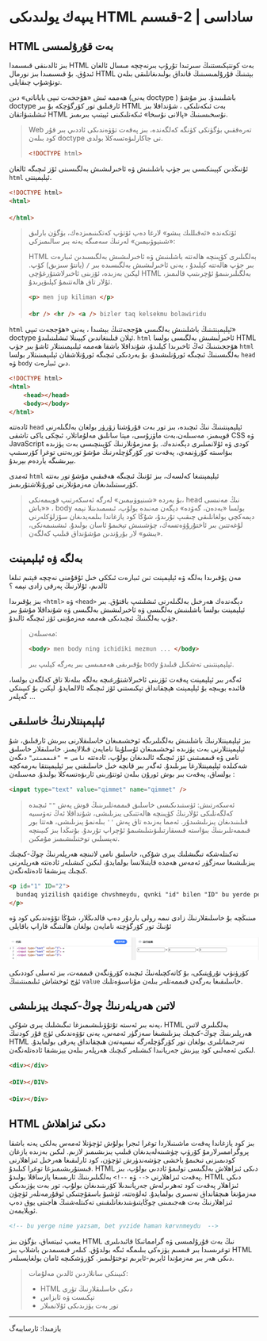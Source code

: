 # يىپەك يولىدىكى HTML ساداسى | 2-قىسىم

## HTML بەت قۇرۇلمىسى

بىز ئالدىنقى قىسىمدا HTML بەت كونتېكىستنىڭ سىرتىدا تۇرۇپ بىرنەچچە مىسال ئالغان ئىدۇق. بۇ قىسىمىدا بىز نورمال HTML بېتىنىڭ قۇرۇلمىسىنىڭ قانداق بولىدىغانلىقى بىلەن تونۇشۇپ چىقايلى.

ھەممە ئىش «ھۆججەت تىپى باياناتى» دىن (يەنى doctype ) باشلىنىدۇ. بىز مۇشۇ doctype ئارقىلىق تور كۆرگۈچكە بۇ بىر HTML بەت ئىكەنلىكى ،  شۇنداقلا بىز ئىشلىتىۋاتقان HTML نۇسخىسىنىڭ «پالانى نۇسخا» ئىكەنلىكىنى ئېيتىپ بىرىمىز. 

> Web تەرەققىي بۈگۈنكى كۈنگە كەلگەندە، بىز پەقەت تۆۋەندىكى ئاددىي بىر قۇر كود بىلەن doctype نى جاكارلىۋەتسەكلا بولدى.
>
> ```html
> <!DOCTYPE html>
> ```



ئۇنىڭدىن كېيىنكىسى بىر جۈپ باشلىنىش ۋە ئاخىرلىشىش بەلگىسىنى ئۆز ئىچىگە ئالغان `html` ئېلېمېنتى. 

```html
<!DOCTYPE html>
<html>

</html>
```

> ئۆتكەندە «ئەقىللىك يىشو» لارغا دەپ ئۆتۈپ كەتكىنىمىزدەك، بۈگۈن بارلىق «شىنيوۋىيمىن» لەرنىڭ سەمىگە يەنە بىر سالىمىزكى:
>
> HTML بەلگىلىرى كۆپىنچە ھالەتتە باشلىنىش ۋە ئاخىرلىشىش بەلگىسىدىن ئىبارەت بىر جۈپ ھالەتتە كېلىدۇ ، يەنى ئاخىرلىشىش بەلگىسىدە بىر `/`  (يانتۇ سىزىق) كۆپ. لېكىن بەزىدە، ئۆزىنى ئاخىرلاشتۇرغۇچى HTML بەلگىلىرىنىمۇ ئۇچرىتىپ قالىمىز، ئۇلار تاق ھالەتتىمۇ كېلىۋېرىدۇ.
>
> ```html
> <p> men jup kiliman </p>
> 
> <br /> <hr /> <a /> bizler taq kelsekmu bolawiridu
> ```
>
> 



`html`  ئېلېمېنتىنىڭ باشلىنىش بەلگىسى ھۆججەتنىڭ بېشىدا ، يەنى «ھۆججەت تىپى» doctype ئېلان قىلىنغاندىن كېيىنلا ئىشلىتىلىدۇ. `html` ئاخىرلىشىش بەلگىسى بولسا HTML ھۆججىتىنىڭ ئەڭ ئاخىرىدا كېلىدۇ، شۇنداقلا باشقا ھەممە ئېلىېمىنىتلار ئاشۇ بىر جۈپ `html` بەلگىسىنىڭ ئىچىگە ئورۇنلىشىدۇ، بۇ يەردىكى ئىچىگە ئورۇنلاشقان ئېلىېمىنىتلار بولسا  `head`  ۋە  `body`  دىن ئىبارەت.

```html
<!DOCTYPE html>
<html>
    <head></head>
    <body></body>
</html>
```

 ئادەتتە `head` ئېلېمېنتىنىڭ نىڭ ئىچىدە، بىز تور بەت قۇرۇشتا زۆرۈر بولغان بەلگىلەرنى قويىمىز، مەسىلەن،بەت ماۋزۇسى، مېتا سانلىق مەلۇماتلار، ئىچكى ياكى تاشقى CSS ۋە JavaScript كودى ۋە ئۇلانمىلىرى دېگەندەك. بۇ مەزمۇنلارنىڭ كۆپىنچىسى بەت يۈزىدە بىۋاسىتە كۆرۈنمەي، پەقەت تور كۆرگۈچلەرنىڭ مۇشۇ توربەتنى توغرا كۆرسىتىپ بېرىشىگە ياردەم بېرىدۇ. 

ئەمدى  `html` ئېلېمېنتىغا كەلسەك، بىز ئۇنىڭ ئىچىگە ھەقىقىي مۇشۇ تور بەتتە كۆرسىتىلىدىغان مەزمۇنلارنى ئورۇنلاشتۇرىمىز.

> بۇ يەردە «شىنيوۋىيمىن» لەرگە ئەسكەرتىپ قويىمەنكى، head نىڭ مەنىسى «باش» ، body بولسا «بەدەن، گەۋدە» دېگەن مەنىدە بولۇپ، ئىسمىدىنلا نېمە دېمەكچى بولغانلىقى چىقىپ تۇرىدۇ، شۇڭا كود يازغاندا بىلمەيدىغان سۆزلۈكلەرنى لۇغەتتىن بىر ئاختۇرۇۋەتسەك، چۈشىنىش تېخىمۇ ئاسان بولىدۇ. ئىشىنىمەنكى، «يىشو» لار بۇرۇندىن مۇشۇنداق قىلىپ كەلگەن.



## بەلگە ۋە ئېلېمېنت

مەن يۇقىرىدا بەلگە ۋە ئېلېمېنت تىن ئىبارەت ئىككى خىل ئۇقۇمنى نەچچە قېتىم تىلغا ئالدىم، ئۇلارنىڭ پەرقى زادى نېمە ؟

بىز يۇقىرىدا `<html>` ۋە  `<head>`  دېگەندەك ھەرخىل بەلگىلەرنى ئىشلىتىپ باقتۇق. بىر ئېلېمېنت بولسا باشلىنىش بەلگىسى ۋە ئاخىرلىشىش بەلگىسى ۋە شۇنداقلا مۇشۇ بىر جۈپ بەلگىنىڭ ئىچىدىكى ھەممە مەزمۇننى ئۆز ئىچىگە ئالىدۇ. 

> مەسىلەن:  
>
> ```html
> <body> men body ning ichidiki mezmun ... </body>
> ```
>
> يۇقىرىقى ھەممىسى بىر يەرگە كېلىپ بىر `body` ئېلېمېنتىنى تەشكىل قىلىدۇ.



ئەگەر بىر ئېلېمېنت پەقەت ئۆزىنى ئاخىرلاشتۇرغىچە بەلگە بىلەنلا تاق كەلگەن بولسا، قائىدە بويىچە بۇ ئېلېمېنت ھېچقانداق تېكىستنى ئۆز ئىچىگە ئالالمايدۇ. لېكىن بۇ كىيىنكى گەپلەر ...



## ئېلېمېنتلارنىڭ خاسلىقى

بىز ئېلېمېنتلارنىڭ باشلىنىش بەلگىلىرىگە ئوخشىمىغان خاسلىقلارنى بىرىش ئارقىلىق، شۇ ئېلېمېنتلارنى بەت يۈزىدە ئوخشىمىغان ئۇسلۇبتا نامايەن قىلالايمىز. خاسلىقلار خاسلىق نامى ۋە قىممىتىنى ئۆز ئىچىگە ئالىدىغان بولۇپ، ئادەتتە `نامى = "قىممىتى"`  دىگەن شەكىلدە ئېلېمېنتلارغا بىرىلىدۇ. ئەگەر بىر قانچە خىل خاسلىقنى بىر ئېلېمېنتقا بەرمەكچە بولساق، پەقەت بىر بوش ئورۇن بىلەن ئوتتۇرىنى ئارىۋەتسەكلا بولىدۇ. مەسىلەن : 

```html
<input type="text" value="qimmet" name="qimmet" />
```

> ئەسكەرتىش: 
> ئۈستىدىكىسى خاسلىق قىممەتلىرىنىڭ قوش پەش `""` ئىچىدە كەلگەنلىكى ئۇلارنىڭ كۆپىنچە ھالەتتىكى يىزىلىشى، شۇنداقلا ئەڭ تەۋسىيە قىلىنىدىغان يىزىلىشىدۇر. ئەمما بەزىدە تاق پەش `''` بىلەنمۇ يىزىلىشى، ھەتتا بور قىممەتلىرىنىڭ بىۋاستە قىسقارتىلىۋىتىلىشىمۇ ئۇچراپ تۇرىدۇ. بۇنىڭدا بىز كىيىنچە تەپسىلىي توختىلىشىمىز مۇمكىن.  

تەكىتلەشكە تىگىشلىك يىرى شۇكى، خاسلىق نامى لاتىنچە ھەرپلەرنىڭ چوڭ-كىچىك يىزىلىشىغا سەزگۈر ئەمەس ھەمدە قايتىلانسا بولمايدۇ، لىكىن كىشىلەر ئادەتتە ھەرپلەرنى كىچىك يىزىشقا ئادەتلەنگەن.

```html
<p id="1" ID="2"> 
  bundaq yizilish qaidige chvshmeydu, qvnki "id" bilen "ID" bu yerde perqlendvrvlmeydu 
</p> 
```



مىنىڭچە بۇ خاسلىقلارنىڭ زادى نىمە رولى باردۇر دەپ قالدىڭلار، شۇڭا تۆۋەندىكى كود ۋە ئۇنىڭ تور كۆرگۈچتە نامايەن بولغان ھالىتىگە قاراپ باقايلى 



![input_attributes.png](img/input_attributes.png)

كۆرۈنۈپ تۇرۇپتىكى، بۇ كاتەكچىلەنىڭ  ئىچىدە كۆرۈنگەن قىممەت، بىز ئەسلى كوددىكى ئۈچ ئوخشاش ئىلىمىنتىنىڭ  `value` خاسلىقىغا بەرگەن قىممەتلەر بىلەن مۇناسىۋەتلىك.



## لاتىن ھەرپلەرنىڭ چوڭ-كىچىك يېزىلىشى

يەنە بىر ئەستە تۇتۇۋىلىشىمىزغا تىگىشلىك يىرى شۇكى، HTML بەلگىلىرى لاتىن ھەرپلىرىنىڭ چوڭ-كىچىك يىزىلىشىغا سەزگۈر ئەمەس، يەنى تۆۋەندىكى ئۈچ قۇر كودنىڭ  HTML تەرجىمانلىرى بولغان تور كۆرگۈچلەرگە نىسپەتەن ھىچقانداق  پەرقى بولمايدۇ. لىكىن ئەمەلىي كود يېزىش جەريانىدا كىشىلەر كىچىك ھەرپلەر بىلەن يېزىشقا ئادەتلەنگەن.

```html
<div></div>

<DIV></DIV>

<Div></Div>

```

  

## HTML دىكى ئىزاھلاش

بىز كود يازغاندا پەقەت ماشىنىلاردا توغرا ئىجرا بولۇش ئۈچۈنلا ئەمەس بەلكى يەنە باشقا پروگراممىرلارمۇ كۆرۈپ چۈشىنەلەيدىغان قىلىپ يىزىشىمىز لازىم. لىكىن بەزىدە يازغان كودىمىزنى تىخىمۇ ياخشى چۈشەندۈرش ئۈچۈن، كود ئارلىقىغا ھەرخىل ئىزاھلارنى قىستۇرىشىمىزغا توغرا كىلىدۇ. HTML دىكى ئىزاھلاش بەلگىسى تولىمۇ ئاددىي بولۇپ، بىز پەقەت ئىزاھلارنى `<--`  ۋە   `--!>`  بەلگىلىرىنىڭ ئارىسىغا يازساقلا بولىدۇ. HTML دىكى ئىزاھلار پەقەت كود تەھرىرلەش جەريانىدىلا كۆرىنىدىغان بولۇپ، تور بەت يۈزىدىكى مەزمۇنغا ھىچقانداق تەسىرى بولمايدۇ. ئەلۋەتتە، ئۈشبۇ باسقۇچتىكى ئوقۇرمەنلەر ئۈچۈن ئىزاھلارنىڭ بەت ھەجىمىنى چوڭايتىۋىتىدىغانلىقىنى تەكىتلەشنىڭ ھاجىتى يوق دەپ ئويلايمەن.

```html
<!-- bu yerge nime yazsam, bet yvzide haman kørvnmeydu  -->
```



يىغىپ ئىيتساق، بۈگۈن بىز HTML نىڭ بەت قۇرۇلمىسى ۋە گرامماتىكا قائىدىلىرى توغرىسىدا بىر قىسىم يۈزەكى بىلىمگە ئىگە بولدۇق. كىلەر قىسىمدىن باشلاپ بىز HTML دىكى ھەر بىر مەزمۇندا ئايرىم-ئايرىم توختۇلىمىز. كۆرۈشكىچە ئامان بولغايسىلەر.





> كىيىنكى سانلاردىن ئالدىن مەلۇمات:
>
> * HTML دىكى خاسلىقلارنىڭ تۈرى
> * تېكىست ۋە ئابزاس
> * تور بەت يۈزىدىكى ئۇلانمىلار

---

يازمىدا: ئارسايبەگ

